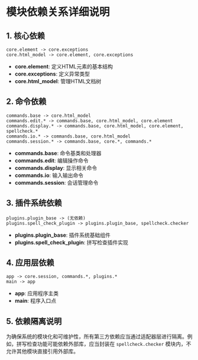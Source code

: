# 模块依赖关系详细说明

## 1. 核心依赖

```
core.element -> core.exceptions
core.html_model -> core.element, core.exceptions
```

- **core.element**: 定义HTML元素的基本结构
- **core.exceptions**: 定义异常类型
- **core.html_model**: 管理HTML文档树

## 2. 命令依赖

```
commands.base -> core.html_model
commands.edit.* -> commands.base, core.html_model, core.element
commands.display.* -> commands.base, core.html_model, core.element, spellcheck.*
commands.io.* -> commands.base, core.html_model
commands.session.* -> commands.base, core.*, commands.*
```

- **commands.base**: 命令基类和处理器
- **commands.edit**: 编辑操作命令
- **commands.display**: 显示相关命令
- **commands.io**: 输入输出命令
- **commands.session**: 会话管理命令

## 3. 插件系统依赖

```
plugins.plugin_base -> (无依赖)
plugins.spell_check_plugin -> plugins.plugin_base, spellcheck.checker
```

- **plugins.plugin_base**: 插件系统基础组件
- **plugins.spell_check_plugin**: 拼写检查插件实现

## 4. 应用层依赖

```
app -> core.session, commands.*, plugins.*
main -> app
```

- **app**: 应用程序主类
- **main**: 程序入口点

## 5. 依赖隔离说明

为确保系统的模块化和可维护性，所有第三方依赖应当通过适配器层进行隔离。例如，拼写检查功能可能依赖外部库，应当封装在 `spellcheck.checker` 模块内，不允许其他模块直接引用外部库。
